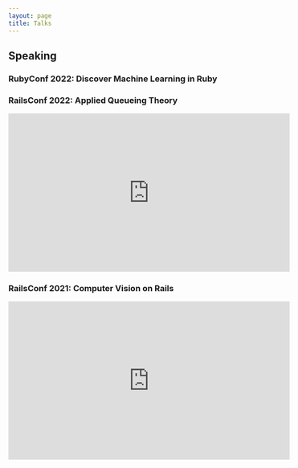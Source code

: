 ```yaml
---
layout: page
title: Talks
---
```


## Speaking
### RubyConf 2022: Discover Machine Learning in Ruby
### RailsConf 2022: Applied Queueing Theory
<iframe width="560" height="315" src="https://www.youtube.com/embed/GY4AT2z7mcI" title="YouTube video player" frameborder="0" allow="accelerometer; autoplay; clipboard-write; encrypted-media; gyroscope; picture-in-picture" allowfullscreen></iframe>

### RailsConf 2021: Computer Vision on Rails
<iframe width="560" height="315" src="https://www.youtube.com/embed/eG9_ngMwYGk" title="YouTube video player" frameborder="0" allow="accelerometer; autoplay; clipboard-write; encrypted-media; gyroscope; picture-in-picture" allowfullscreen></iframe>